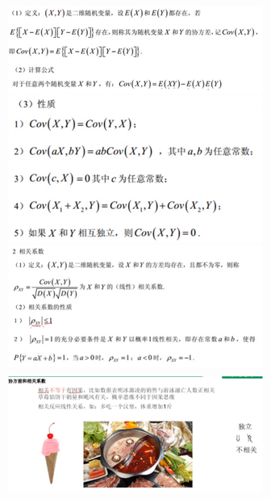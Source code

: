 ![](../photo/Pasted%20image%2020240419115634.png)
![](../photo/Pasted%20image%2020240419115653.png)
![](../photo/Pasted%20image%2020240419115708.png)

![](../photo/Pasted%20image%2020240419115727.png)
